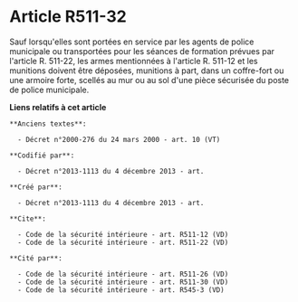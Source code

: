 # Article R511-32

Sauf lorsqu'elles sont portées en service par les agents de police municipale ou transportées pour les séances de formation
prévues par l'article R. 511-22, les armes mentionnées à l'article R. 511-12 et les munitions doivent être déposées,
munitions à part, dans un coffre-fort ou une armoire forte, scellés au mur ou au sol d'une pièce sécurisée du poste de police
municipale.

**Liens relatifs à cet article**

	**Anciens textes**:

	  - Décret n°2000-276 du 24 mars 2000 - art. 10 (VT)

	**Codifié par**:

	  - Décret n°2013-1113 du 4 décembre 2013 - art.

	**Créé par**:

	  - Décret n°2013-1113 du 4 décembre 2013 - art.

	**Cite**:

	  - Code de la sécurité intérieure - art. R511-12 (VD)
	  - Code de la sécurité intérieure - art. R511-22 (VD)

	**Cité par**:

	  - Code de la sécurité intérieure - art. R511-26 (VD)
	  - Code de la sécurité intérieure - art. R511-30 (VD)
	  - Code de la sécurité intérieure - art. R545-3 (VD)
